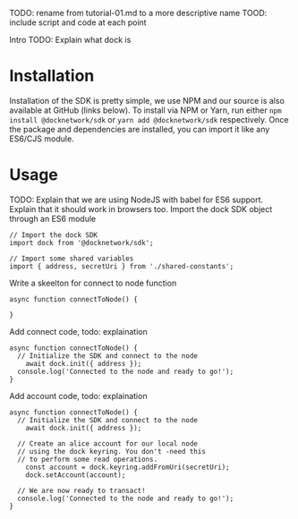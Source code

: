 TODO: rename from tutorial-01.md to a more descriptive name
TOOD: include script and code at each point

Intro
TODO: Explain what dock is

# Installation
Installation of the SDK is pretty simple, we use NPM and our source is also available at GitHub (links below). To install via NPM or Yarn, run either
`npm install @docknetwork/sdk` or `yarn add @docknetwork/sdk` respectively. Once the package and dependencies are installed, you can import it like any ES6/CJS module.

# Usage
TODO: Explain that we are using NodeJS with babel for ES6 support. Explain that it should work in browsers too.
Import the dock SDK object through an ES6 module
```
// Import the dock SDK
import dock from '@docknetwork/sdk';
```

```
// Import some shared variables
import { address, secretUri } from './shared-constants';
```

Write a skeelton for connect to node function
```
async function connectToNode() {

}
```

Add connect code, todo: explaination
```
async function connectToNode() {
  // Initialize the SDK and connect to the node
	await dock.init({ address });
  console.log('Connected to the node and ready to go!');
}
```

Add account code, todo: explaination
```
async function connectToNode() {
  // Initialize the SDK and connect to the node
	await dock.init({ address });

  // Create an alice account for our local node
  // using the dock keyring. You don't -need this
  // to perform some read operations.
	const account = dock.keyring.addFromUri(secretUri);
	dock.setAccount(account);

  // We are now ready to transact!
  console.log('Connected to the node and ready to go!');
}
```
